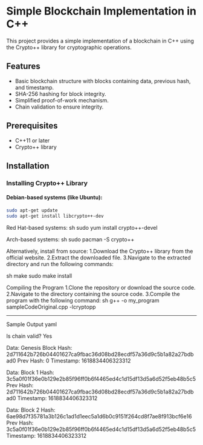 # Simple Blockchain Implementation in C++

This project provides a simple implementation of a blockchain in C++ using the Crypto++ library for cryptographic operations.

## Features

- Basic blockchain structure with blocks containing data, previous hash, and timestamp.
- SHA-256 hashing for block integrity.
- Simplified proof-of-work mechanism.
- Chain validation to ensure integrity.

## Prerequisites

- C++11 or later
- Crypto++ library

## Installation

### Installing Crypto++ Library

#### Debian-based systems (like Ubuntu):

```sh
sudo apt-get update
sudo apt-get install libcrypto++-dev
```

Red Hat-based systems:
sh
sudo yum install crypto++-devel

Arch-based systems:
sh
sudo pacman -S crypto++

Alternatively, install from source:
1.Download the Crypto++ library from the official website.
2.Extract the downloaded file.
3.Navigate to the extracted directory and run the following commands:

sh
make
sudo make install

Compiling the Program
1.Clone the repository or download the source code.
2.Navigate to the directory containing the source code.
3.Compile the program with the following command:
sh
g++ -o my_program sampleCodeOriginal.cpp -lcryptopp


---------------------------------------------------------------------------------------------------------------------
Sample Output
yaml

Is chain valid? Yes

Data: Genesis Block
Hash: 2d711642b726b04401627ca9fbac36d08bd28ecdf57a36d9c5b1a82a27bdbad0
Prev Hash: 0
Timestamp: 1618834406323312

Data: Block 1
Hash: 3c5a0f01f36e0b129e2b85f96ff0b6f4465ed4c1d15df13d5a6d52f5eb48b5c5
Prev Hash: 2d711642b726b04401627ca9fbac36d08bd28ecdf57a36d9c5b1a82a27bdbad0
Timestamp: 1618834406323312

Data: Block 2
Hash: 6ae98d7f35781a3b126c1ad1d1eec5a1d6b0c9151f264cd8f7ae8f913bcf6e16
Prev Hash: 3c5a0f01f36e0b129e2b85f96ff0b6f4465ed4c1d15df13d5a6d52f5eb48b5c5
Timestamp: 1618834406323312
